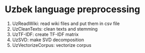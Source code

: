 # Uzbek language preprocessing

1. UzReadWiki: read wiki files and put them in csv file
2. UzCleanTexts: clean texts and stemming
3. UzTF-IDF: create TF-IDF matrix
4. UzSVD: make SVD decomposition
5. UzVectorizeCorpus: vectorize corpus
